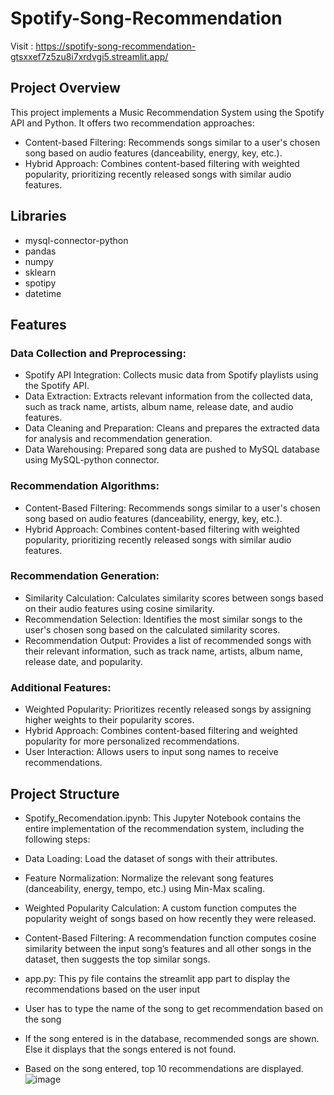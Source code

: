 # Spotify-Song-Recommendation

Visit : https://spotify-song-recommendation-gtsxxef7z5zu8i7xrdvgi5.streamlit.app/

## Project Overview
This project implements a Music Recommendation System using the Spotify API and Python. It offers two recommendation approaches:
- Content-based Filtering: Recommends songs similar to a user's chosen song based on audio features (danceability, energy, key, etc.).
- Hybrid Approach: Combines content-based filtering with weighted popularity, prioritizing recently released songs with similar audio features.

## Libraries
- mysql-connector-python
- pandas
- numpy
- sklearn
- spotipy
- datetime

## Features

### Data Collection and Preprocessing:

- Spotify API Integration: Collects music data from Spotify playlists using the Spotify API.
- Data Extraction: Extracts relevant information from the collected data, such as track name, artists, album name, release date, and audio features.
- Data Cleaning and Preparation: Cleans and prepares the extracted data for analysis and recommendation generation.
- Data Warehousing: Prepared song data are pushed to MySQL database using MySQL-python connector.

### Recommendation Algorithms:

- Content-Based Filtering: Recommends songs similar to a user's chosen song based on audio features (danceability, energy, key, etc.).
- Hybrid Approach: Combines content-based filtering with weighted popularity, prioritizing recently released songs with similar audio features.

### Recommendation Generation:

- Similarity Calculation: Calculates similarity scores between songs based on their audio features using cosine similarity.
- Recommendation Selection: Identifies the most similar songs to the user's chosen song based on the calculated similarity scores.
- Recommendation Output: Provides a list of recommended songs with their relevant information, such as track name, artists, album name, release date, and popularity.

### Additional Features:

- Weighted Popularity: Prioritizes recently released songs by assigning higher weights to their popularity scores.
- Hybrid Approach: Combines content-based filtering and weighted popularity for more personalized recommendations.
- User Interaction: Allows users to input song names to receive recommendations.

## Project Structure
- Spotify_Recomendation.ipynb: This Jupyter Notebook contains the entire implementation of the recommendation system, including the following steps:
- Data Loading: Load the dataset of songs with their attributes.
- Feature Normalization: Normalize the relevant song features (danceability, energy, tempo, etc.) using Min-Max scaling.
- Weighted Popularity Calculation: A custom function computes the popularity weight of songs based on how recently they were released.
- Content-Based Filtering: A recommendation function computes cosine similarity between the input song’s features and all other songs in the dataset, then suggests the top similar songs.  

- app.py: This py file contains the streamlit app part to display the recommendations based on the user input
- User has to type the name of the song to get recommendation based on the song
- If the song entered is in the database, recommended songs are shown. Else it displays that the songs entered is not found.
- Based on the song entered, top 10 recommendations are displayed.
![image](https://github.com/user-attachments/assets/541b6086-ceea-4b03-a59b-18375eab42b4)
